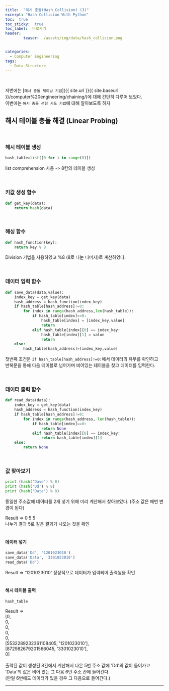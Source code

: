```yaml
---
title:  "해시 충돌(Hash_Collision) (3)"  
excerpt: "Hash Collision With Python"
toc:  true
toc_sticky:  true
toc_label:  바로가기
header:
        teaser:  /assets/img/data/hash_collision.png


categories:
  - Computer Engineering
tags:
  - Data Structure
---
```

<br/>

저번에는 [`해시 충돌 체이닝 기법`]({{ site.url }}{{ site.baseurl }}/computer%20engineering/chaining/)에 대해 간단히 다루어 보았다.<br/>
이번에는 `해시 충돌 선형 시도 기법`에 대해 알아보도록 하자 <br/>

## 해시 테이블 충돌 해결 (Linear Probing)  
<br/>

### 해시 테이블 생성
```python
hash_table=list([0 for i in range(8)])
```
list comprehension 사용 -> 8칸의 테이블 생성  

<br/>

### 키값 생성 함수
```python
def get_key(data):
    return hash(data)
```
  <br/>

### 해싱 함수
```python
def hash_function(key):
    return key % 8
```  
Division 기법을 사용하였고 %8 (8로 나눈 나머지)로 계산하였다.

<br/>

### 데이터 입력 함수
```python
def save_data(data,value):
    index_key = get_key(data)
    hash_address = hash_function(index_key)
    if hash_table[hash_address]!=0:
        for index in range(hash_address,len(hash_table)):
            if hash_table[index]==0:
                hash_table[index] = [index_key,value]
                return
            elif hash_table[index][0] == index_key:
                hash_table[index][1] = value
                return
    else:
        hash_table[hash_address]=[index_key,value]
```
첫번째 조건문 ```if hash_table[hash_address]!=0:```에서 데이터의 유무를 확인하고  <br/>
반복문을 통해 다음 테이블로 넘어가며 비어있는 테이블을 찾고 데이터를 입력한다.

  <br/>
  
### 데이터 출력 함수
```python
def read_data(data):
    index_key = get_key(data)
    hash_address = hash_function(index_key)
    if hash_table[hash_address]!=0:
        for index in range(hash_address, len(hash_table)):
            if hash_table[index]==0:
                return None
            elif hash_table[index][0] == index_key:
                return hash_table[index][1]
    else:
        return None
```  
<br/>

### 값 찾아보기

```python
print (hash('Dave') % 8)
print (hash('Dd') % 8)
print (hash('Data') % 8)
```

동일한 주소값에 데이터를 2개 넣기 위해 미리 계산해서 찾아보았다.
(주소 값은 매번 변경이 된다)

Result => 0 5 5  
나누기 결과 5로 같은 결과가 나오는 것을 확인                                           
<br/>

#### 데이터 넣기
```python
save_data('Dd', '1201023010')
save_data('Data', '3301023010')
read_data('Dd')
```
Result => '1201023010'
정상적으로 데이터가 입력되어 출력됨을 확인  
<br/>

#### 해시 테이블 출력
```python
hash_table
```

Result => <br/>
[0,  
0,  
0,  
0,  
0,  
[5532289232361108405, '1201023010'],  
[872982679201566045, '3301023010'],
 <br/> 0]  
<br/>
출력된 값이 생성된 8칸에서 계산해서 나온 5번 주소 값에 'Dd'의 값이 들어가고 <br/>
'Data'의 값은 비어 있는 그 다음 6번 주소 칸에 들어간다. <br/>
(만일 6번에도 데이터가 있을 경우 그 다음으로 들어간다.)

---